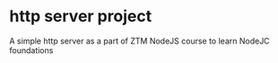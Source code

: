 # http server project

A simple http server as a part of ZTM NodeJS course to learn NodeJC foundations
